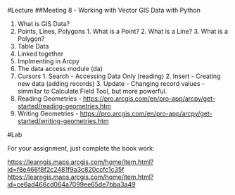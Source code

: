 #Lecture
##Meeting 8 - Working with Vector GIS Data with Python


1.  What is GIS Data? 
  1. Points, Lines, Polygons
    1. What is a Point?
    2. What is a Line?
    3. What is a Polygon?
  2. Table Data
  3. Linked together
2. Implmenting in Arcpy
  1. The data access module (da)
  2. Cursors
    1. Search - Accessing Data Only (reading)
    2. Insert - Creating new data (adding records)
    3. Update - Changing record values - simmilar to Calculate Field Tool, but more powerful.
  4. Reading Geometries - https://pro.arcgis.com/en/pro-app/arcpy/get-started/reading-geometries.htm
  5. Writing Geometries - https://pro.arcgis.com/en/pro-app/arcpy/get-started/writing-geometries.htm
  

#Lab 

For your assignment, just complete the book work:

https://learngis.maps.arcgis.com/home/item.html?id=f8e466f8f2c2481f9a3c820ccfc1c35f
https://learngis.maps.arcgis.com/home/item.html?id=ce6ad466cd064a7099ee65de7bba3a49





  




      
      

